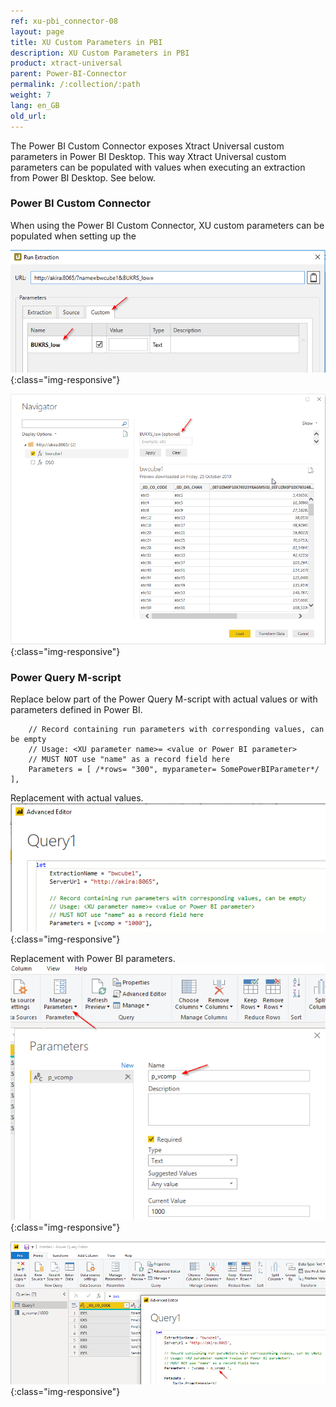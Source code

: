 ```yaml
---
ref: xu-pbi_connector-08
layout: page
title: XU Custom Parameters in PBI
description: XU Custom Parameters in PBI
product: xtract-universal
parent: Power-BI-Connector
permalink: /:collection/:path
weight: 7
lang: en_GB
old_url:
---
```


The Power BI Custom Connector exposes Xtract Universal custom parameters in Power BI Desktop. This way Xtract Universal custom parameters can be populated with values when executing an extraction from Power BI Desktop. See below.

### Power BI Custom Connector 
When using the Power BI Custom Connector, XU custom parameters can be populated when setting up the 

![XU-Custom-Parameter-exposed](/img/content/XU_PBI_XU_Parameters_1.png){:class="img-responsive"}

![XU-Custom-Parameter-exposed](/img/content/XU_PBI_XU_Parameters_2.png){:class="img-responsive"}

### Power Query M-script

Replace below part of the Power Query M-script with actual values or with parameters defined in Power BI.

```
    // Record containing run parameters with corresponding values, can be empty
    // Usage: <XU parameter name>= <value or Power BI parameter>
    // MUST NOT use "name" as a record field here
    Parameters = [ /*rows= "300", myparameter= SomePowerBIParameter*/ ],
```

Replacement with actual values.
![XU-Custom-Parameter-exposed](/img/content/XU_PBI_XU_Parameters_3.png){:class="img-responsive"}


Replacement with Power BI parameters.
![XU-Custom-Parameter-exposed](/img/content/XU_PBI_XU_Parameters_4.png){:class="img-responsive"}

![XU-Custom-Parameter-exposed](/img/content/XU_PBI_XU_Parameters_5.png){:class="img-responsive"}

